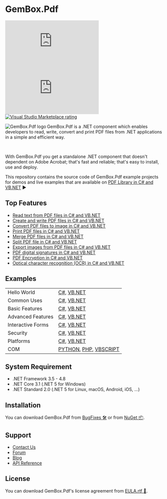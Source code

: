 # GemBox.Pdf

[![NuGet version](https://img.shields.io/nuget/v/GemBox.Pdf?style=for-the-badge)](https://www.nuget.org/packages/GemBox.Pdf/) [![NuGet downloads](https://img.shields.io/nuget/dt/GemBox.Pdf?style=for-the-badge)](https://www.nuget.org/packages/GemBox.Pdf/) [![Visual Studio Marketplace rating](https://img.shields.io/visual-studio-marketplace/stars/GemBoxSoftware.GemBoxPdf?style=for-the-badge)](https://marketplace.visualstudio.com/items?itemName=GemBoxSoftware.GemBoxPdf)

<img src="https://www.gemboxsoftware.com/images/NugetGba.png" alt="GemBox.Pdf logo" align="left" />

GemBox.Pdf is a .NET component which enables developers to read, write, convert and print PDF files from .NET applications in a simple and efficient way.

<br/>

With GemBox.Pdf you get a standalone .NET component that doesn't dependent on Adobe Acrobat; that's fast and reliable; that's easy to install, use and deploy.

This repository contains the source code of GemBox.Pdf example projects for demos and live examples that are available on [PDF Library in C# and VB.NET](https://www.gemboxsoftware.com/pdf/examples/c-sharp-vb-net-pdf-library/101) ▶

## Top Features

* [Read text from PDF files in C# and VB.NET](https://www.gemboxsoftware.com/pdf/examples/c-sharp-vb-net-read-pdf/205)
* [Create and write PDF files in C# and VB.NET](https://www.gemboxsoftware.com/pdf/examples/c-sharp-vb-net-create-write-pdf-file/209)
* [Convert PDF files to image in C# and VB.NET](https://www.gemboxsoftware.com/pdf/examples/c-sharp-convert-pdf-to-image/208)
* [Print PDF files in C# and VB.NET](https://www.gemboxsoftware.com/pdf/examples/c-sharp-vb-net-print-pdf/207)
* [Merge PDF files in C# and VB.NET](https://www.gemboxsoftware.com/pdf/examples/c-sharp-vb-net-merge-pdf/201)
* [Split PDF file in C# and VB.NET](https://www.gemboxsoftware.com/pdf/examples/c-sharp-vb-net-split-pdf/202)
* [Export images from PDF files in C# and VB.NET](https://www.gemboxsoftware.com/pdf/examples/c-sharp-vb-export-images-from-pdf/206)
* [PDF digital signatures in C# and VB.NET](https://www.gemboxsoftware.com/pdf/examples/c-sharp-vb-net-pdf-digital-signature/1102)
* [PDF Encryption in C# and VB.NET](https://www.gemboxsoftware.com/pdf/examples/c-sharp-vb-net-pdf-encryption/1101)
* [Optical character recognition (OCR) in C# and VB.NET](https://www.gemboxsoftware.com/pdf/examples/c-sharp-vb-net-ocr-pdf/408)

## Examples

| | |
| --- | --- |
| Hello World | [C#](https://github.com/GemBoxLtd/GemBox.Pdf.Examples/tree/master/C%23/Hello%20World), [VB.NET](https://github.com/GemBoxLtd/GemBox.Pdf.Examples/tree/master/VB.NET/Hello%20World) |
| Common Uses | [C#](https://github.com/GemBoxLtd/GemBox.Pdf.Examples/tree/master/C%23/Common%20Uses), [VB.NET](https://github.com/GemBoxLtd/GemBox.Pdf.Examples/tree/master/VB.NET/Common%20Uses) |
| Basic Features | [C#](https://github.com/GemBoxLtd/GemBox.Pdf.Examples/tree/master/C%23/Basic%20Features), [VB.NET](https://github.com/GemBoxLtd/GemBox.Pdf.Examples/tree/master/VB.NET/Basic%20Features) |
| Advanced Features | [C#](https://github.com/GemBoxLtd/GemBox.Pdf.Examples/tree/master/C%23/Advanced%20Features), [VB.NET](https://github.com/GemBoxLtd/GemBox.Pdf.Examples/tree/master/VB.NET/Advanced%20Features) |
| Interactive Forms | [C#](https://github.com/GemBoxLtd/GemBox.Pdf.Examples/tree/master/C%23/Interactive%20Forms), [VB.NET](https://github.com/GemBoxLtd/GemBox.Pdf.Examples/tree/master/VB.NET/Interactive%20Forms) |
| Security | [C#](https://github.com/GemBoxLtd/GemBox.Pdf.Examples/tree/master/C%23/Security), [VB.NET](https://github.com/GemBoxLtd/GemBox.Pdf.Examples/tree/master/VB.NET/Security) |
| Platforms | [C#](https://github.com/GemBoxLtd/GemBox.Pdf.Examples/tree/master/C%23/Platforms), [VB.NET](https://github.com/GemBoxLtd/GemBox.Pdf.Examples/tree/master/VB.NET/Platforms) |
| COM | [PYTHON](https://github.com/GemBoxLtd/GemBox.Pdf.Examples/blob/master/PYTHON%2C%20PHP%2C%20VBSCRIPT/COM.py), [PHP](https://github.com/GemBoxLtd/GemBox.Pdf.Examples/blob/master/PYTHON%2C%20PHP%2C%20VBSCRIPT/COM.php), [VBSCRIPT](https://github.com/GemBoxLtd/GemBox.Pdf.Examples/blob/master/PYTHON%2C%20PHP%2C%20VBSCRIPT/COM.vbs) |

## System Requirement

* .NET Framework 3.5 - 4.8
* .NET Core 3.1 (.NET 5 for Windows)
* .NET Standard 2.0 (.NET 5 for Linux, macOS, Android, iOS, …)

## Installation

You can download GemBox.Pdf from [BugFixes 🛠️](https://www.gemboxsoftware.com/pdf/downloads/bugfixes.html) or from [NuGet 📦](https://www.nuget.org/packages/GemBox.Pdf/).

## Support

* [Contact Us](https://support.gemboxsoftware.com/new-ticket?ticket%5Bdepartment%5D=1&ticket%5Bproduct%5D=6)
* [Forum](https://forum.gemboxsoftware.com/c/gembox-pdf/7)
* [Blog](https://www.gemboxsoftware.com/gembox-pdf)
* [API Reference](https://www.gemboxsoftware.com/pdf/docs/introduction.html)

## License

You can download GemBox.Pdf's license agreement from [EULA.rtf 📝](https://www.gemboxsoftware.com/EULA.rtf).

